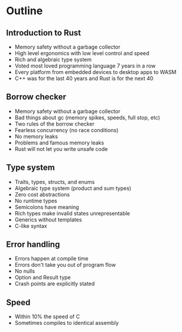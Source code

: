 # Outline

## Introduction to Rust

- Memory safety without a garbage collector
- High level ergonomics with low level control and speed
- Rich and algebraic type system
- Voted most loved programming language 7 years in a row
- Every platform from embedded devices to desktop apps to WASM
- C++ was for the last 40 years and Rust is for the next 40

## Borrow checker

- Memory safety without a garbage collector
- Bad things about gc (memory spikes, speeds, full stop, etc)
- Two rules of the borrow checker
- Fearless concurrency (no race conditions)
- No memory leaks
- Problems and famous memory leaks
- Rust will not let you write unsafe code

## Type system

- Traits, types, structs, and enums
- Algebraic type system (product and sum types)
- Zero cost abstractions
- No runtime types
- Semicolons have meaning
- Rich types make invalid states unrepresentable
- Generics without templates
- C-like syntax

## Error handling

- Errors happen at compile time
- Errors don't take you out of program flow
- No nulls
- Option and Result type
- Crash points are explicitly stated

## Speed

- Within 10% the speed of C
- Sometimes compiles to identical assembly
